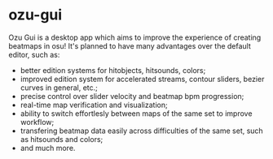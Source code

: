 # ozu-gui

Ozu Gui is a desktop app which aims to improve the experience of creating beatmaps in osu! 
It's planned to have many advantages over the default editor, such as:
- better edition systems for hitobjects, hitsounds, colors;
- improved edition system for accelerated streams, contour sliders, bezier curves in general, etc.;
- precise control over slider velocity and beatmap bpm progression;
- real-time map verification and visualization;
- ability to switch effortlesly between maps of the same set to improve workflow;
- transfering beatmap data easily across difficulties of the same set, such as hitsounds and colors;
- and much more. 
